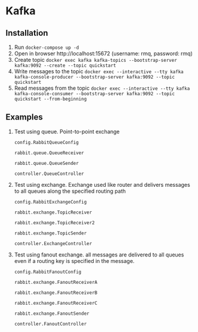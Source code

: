 
# Kafka

## Installation
1. Run ```docker-compose up -d```
2. Open in browser http://localhost:15672 (username: rmq, password: rmq)
3. Create topic ```docker exec kafka kafka-topics --bootstrap-server kafka:9092 --create --topic quickstart```
4. Write messages to the topic ```docker exec --interactive --tty kafka kafka-console-producer --bootstrap-server kafka:9092 --topic quickstart```
5. Read messages from the topic ```docker exec --interactive --tty kafka kafka-console-consumer --bootstrap-server kafka:9092 --topic quickstart --from-beginning```

## Examples
1. Test using queue. Point-to-point exchange

   ```config.RabbitQueueConfig```

   ```rabbit.queue.QueueReceiver```

   ```rabbit.queue.QueueSender```

   ```controller.QueueController```

2. Test using exchange. Exchange used like router and delivers messages to all queues along the specified routing
   path

   ```config.RabbitExchangeConfig```

   ```rabbit.exchange.TopicReceiver```
 
   ```rabbit.exchange.TopicReceiver2```

   ```rabbit.exchange.TopicSender```

   ```controller.ExchangeController```

3. Test using fanout exchange. all messages are delivered to all queues even if a routing key is specified in the
   message.

   ```config.RabbitFanoutConfig```

   ```rabbit.exchange.FanoutReceiverA```

   ```rabbit.exchange.FanoutReceiverB```

   ```rabbit.exchange.FanoutReceiverC```

   ```rabbit.exchange.FanoutSender```

   ```controller.FanoutController```




